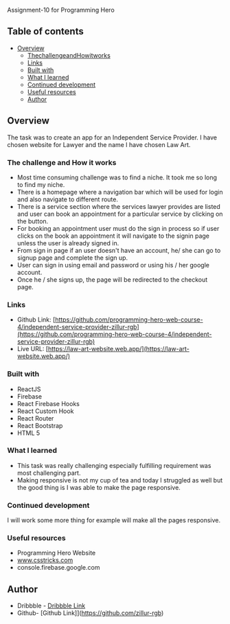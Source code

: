 Assignment-10 for Programming Hero

## Table of contents

- [Overview](#overview)
  - [ThechallengeandHowitworks](#The-challenge-and-How-it-works)
  - [Links](#links)
  - [Built with](#built-with)
  - [What I learned](#what-i-learned)
  - [Continued development](#continued-development)
  - [Useful resources](#useful-resources)
  - [Author](#author)

## Overview

The task was to create an app for an Independent Service Provider. I have chosen website for Lawyer and the name I have chosen Law Art.

### The challenge and How it works

- Most time consuming challenge was to find a niche. It took me so long to find my niche.
- There is a homepage where a navigation bar which will be used for login and also navigate to different route.
- There is a service section where the services lawyer provides are listed and user can book an appointment for a particular service by clicking on the button.
- For booking an appointment user must do the sign in process so if user clicks on the book an appointment it will navigate to the signin page unless the user is already signed in.
- From sign in page if an user doesn't have an account, he/ she can go to signup page and complete the sign up.
- User can sign in using email and password or using his / her google account.
- Once he / she signs up, the page will be redirected to the checkout page.

### Links

- Github Link: [https://github.com/programming-hero-web-course-4/independent-service-provider-zillur-rgb](https://github.com/programming-hero-web-course-4/independent-service-provider-zillur-rgb)
- Live URL: [https://law-art-website.web.app/](https://law-art-website.web.app/)

### Built with

- ReactJS
- Firebase
- React Firebase Hooks
- React Custom Hook
- React Router
- React Bootstrap
- HTML 5

### What I learned

- This task was really challenging especially fulfilling requirement was most challenging part.
- Making responsive is not my cup of tea and today I struggled as well but the good thing is I was able to make the page responsive.

### Continued development

I will work some more thing for example will make all the pages responsive.

### Useful resources

- Programming Hero Website
- www.csstricks.com
- console.firebase.google.com

## Author

- Dribbble - [Dribbble Link](https://dribbble.com/zillur-rgb)
- Github- [Github Link]](https://github.com/zillur-rgb)
